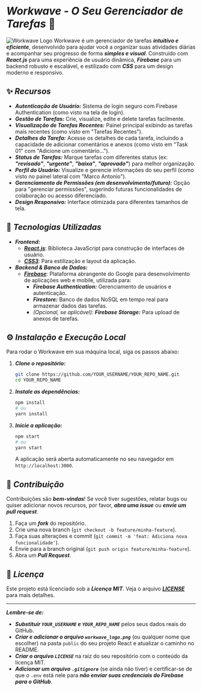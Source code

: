 # ***Workwave - O Seu Gerenciador de Tarefas*** 🚀

![Workwave Logo](https://raw.githubusercontent.com/YOUR_USERNAME/YOUR_REPO_NAME/main/public/workwave_logo.png) Workwave é um gerenciador de tarefas ***intuitivo e eficiente***, desenvolvido para ajudar você a organizar suas atividades diárias e acompanhar seu progresso de forma ***simples e visual***. Construído com ***React.js*** para uma experiência de usuário dinâmica, ***Firebase*** para um backend robusto e escalável, e estilizado com ***CSS*** para um design moderno e responsivo.

## ✨ ***Recursos***

* ***Autenticação de Usuário:*** Sistema de login seguro com Firebase Authentication (como visto na tela de login).
* ***Gestão de Tarefas:*** Crie, visualize, edite e delete tarefas facilmente.
* ***Visualização de Tarefas Recentes:*** Painel principal exibindo as tarefas mais recentes (como visto em "Tarefas Recentes").
* ***Detalhes da Tarefa:*** Acesse os detalhes de cada tarefa, incluindo a capacidade de adicionar comentários e anexos (como visto em "Task 01" com "Adicione um comentário...").
* ***Status de Tarefas:*** Marque tarefas com diferentes status (ex: ***"revisado"***, ***"urgente"***, ***"baixa"***, ***"aprovado"***) para melhor organização.
* ***Perfil do Usuário:*** Visualize e gerencie informações do seu perfil (como visto no painel lateral com "Marco Antonio").
* ***Gerenciamento de Permissões (em desenvolvimento/futuro):*** Opção para "gerenciar permissões", sugerindo futuras funcionalidades de colaboração ou acesso diferenciado.
* ***Design Responsivo:*** Interface otimizada para diferentes tamanhos de tela.

## 🚀 ***Tecnologias Utilizadas***

* ***Frontend:***
    * [***React.js***](https://react.dev/): Biblioteca JavaScript para construção de interfaces de usuário.
    * [***CSS3***](https://developer.mozilla.org/pt-BR/docs/Web/CSS): Para estilização e layout da aplicação.
* ***Backend & Banco de Dados:***
    * [***Firebase***](https://firebase.google.com/): Plataforma abrangente do Google para desenvolvimento de aplicações web e mobile, utilizada para:
        * ***Firebase Authentication:*** Gerenciamento de usuários e autenticação.
        * ***Firestore:*** Banco de dados NoSQL em tempo real para armazenar dados das tarefas.
        * *(Opcional, se aplicável):* ***Firebase Storage:*** Para upload de anexos de tarefas.

## ⚙️ ***Instalação e Execução Local***

Para rodar o Workwave em sua máquina local, siga os passos abaixo:

1.  ***Clone o repositório:***
    ```bash
    git clone https://github.com/YOUR_USERNAME/YOUR_REPO_NAME.git
    cd YOUR_REPO_NAME
    ```

2.  ***Instale as dependências:***
    ```bash
    npm install
    # ou
    yarn install
    ```

3.  ***Inicie a aplicação:***
    ```bash
    npm start
    # ou
    yarn start
    ```

    A aplicação será aberta automaticamente no seu navegador em `http://localhost:3000`.

## 🤝 ***Contribuição***

Contribuições são ***bem-vindas***! Se você tiver sugestões, relatar bugs ou quiser adicionar novos recursos, por favor, ***abra uma issue*** ou ***envie um pull request***.

1.  Faça um ***fork*** do repositório.
2.  Crie uma nova branch (`git checkout -b feature/minha-feature`).
3.  Faça suas alterações e commit (`git commit -m 'feat: Adiciona nova funcionalidade'`).
4.  Envie para a branch original (`git push origin feature/minha-feature`).
5.  Abra um ***Pull Request***.

## 📄 ***Licença***

Este projeto está licenciado sob a ***Licença MIT***. Veja o arquivo [***LICENSE***](LICENSE) para mais detalhes.

---

***Lembre-se de:***

* ***Substituir `YOUR_USERNAME` e `YOUR_REPO_NAME`*** pelos seus dados reais do GitHub.
* ***Criar e adicionar o arquivo `workwave_logo.png`*** (ou qualquer nome que escolher) na pasta `public` do seu projeto React e atualizar o caminho no README.
* ***Criar o arquivo `LICENSE`*** na raiz do seu repositório com o conteúdo da licença MIT.
* ***Adicionar um arquivo `.gitignore`*** (se ainda não tiver) e certificar-se de que o `.env` está nele para ***não enviar suas credenciais do Firebase para o GitHub***.

